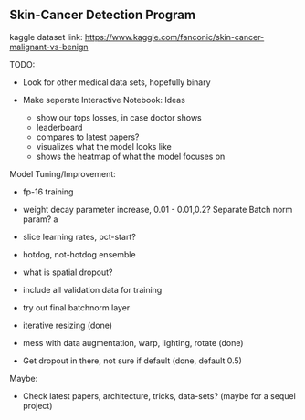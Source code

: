 ## Skin-Cancer Detection Program

kaggle dataset link: https://www.kaggle.com/fanconic/skin-cancer-malignant-vs-benign

TODO:

- Look for other medical data sets, hopefully binary

- Make seperate Interactive Notebook: Ideas
	- show our tops losses, in case doctor shows
	- leaderboard
	- compares to latest papers?
	- visualizes what the model looks like
	- shows the heatmap of what the model focuses on

Model Tuning/Improvement:


- fp-16 training

- weight decay parameter increase, 0.01 - 0.01,0.2? Separate Batch norm param? a

- slice learning rates, pct-start? 

- hotdog, not-hotdog ensemble

- what is spatial dropout?

- include all validation data for training

- try out final batchnorm layer

- iterative resizing (done)
- mess with data augmentation, warp, lighting, rotate (done)
- Get dropout in there, not sure if default (done, default 0.5)

Maybe: 

- Check latest papers, architecture, tricks, data-sets? (maybe for a sequel project)
